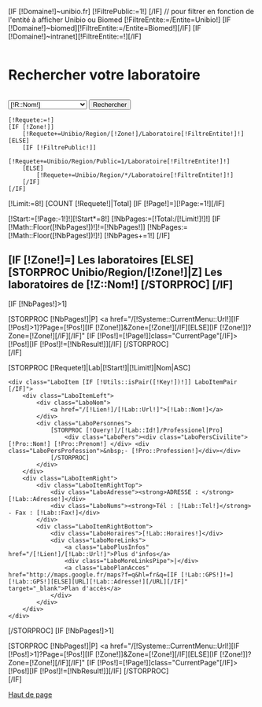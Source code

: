 [IF [!Domaine!]~unibio.fr]
	[!FiltrePublic:=1!]
[/IF]
// pour filtrer en fonction de l'entité à afficher Unibio ou Biomed
[!FiltreEntite:=/Entite=Unibio!]
[IF [!Domaine!]~biomed][!FiltreEntite:=/Entite=Biomed!][/IF]
[IF [!Domaine!]~intranet][!FiltreEntite:=!][/IF]
<div class="UnibioLabo">
	<div class=" TitreLabo" style="overflow:hidden;">
		<h1>Rechercher votre laboratoire</h1>
	</div>
	<p></p>
	<form action="/[!Lien!]" method="get">
		<div class="LigneForm">
			<select name="Zone">
				<option value="">- Veuillez sélectionner -</option>
				[!Req:=!]
				[IF [!FiltrePublic!]][!Req+=Unibio/Region/Public=1!][ELSE][!Req+=Unibio/Region!][/IF]
				[STORPROC [!Req!]|R]
					[COUNT Unibio/Region/[!R::Url!]/Laboratoire[!FiltreEntite!]|NbLabo]
					[IF [!NbLabo!]]<option [IF [!Zone!]=[!R::Url!]] selected="selected" [/IF] value="[!R::Url!]">[!R::Nom!]</option>[/IF]
				[/STORPROC]
			</select>
			<button type="submit" class="RechercherBtn" style="float:none;margin:0;">Rechercher</button>
		</div>
	</form>
	
	[!Requete:=!]
	[IF [!Zone!]]
		[!Requete+=Unibio/Region/[!Zone!]/Laboratoire[!FiltreEntite!]!]
	[ELSE]
		[IF [!FiltrePublic!]]
			[!Requete+=Unibio/Region/Public=1/Laboratoire[!FiltreEntite!]!]
		[ELSE]
			[!Requete+=Unibio/Region/*/Laboratoire[!FiltreEntite!]!]
		[/IF]
	[/IF]
</div>
 
[!Limit:=8!]
[COUNT [!Requete!]|Total]
[IF [!Page!]=][!Page:=1!][/IF]

[!Start:=[!Page:-1!]!][!Start*=8!]
[!NbPages:=[!Total:/[!Limit!]!]!]
[IF [!Math::Floor([!NbPages!])!]!=[!NbPages!]]
	[!NbPages:=[!Math::Floor([!NbPages!])!]!]
	[!NbPages+=1!]
[/IF]

<div class="UnibioLesLabo">
	<h2>
		[IF [!Zone!]=]
			Les laboratoires
		[ELSE]
			[STORPROC Unibio/Region/[!Zone!]|Z]
				Les laboratoires de [!Z::Nom!]
			[/STORPROC]
		[/IF]
	</h2>
</div>

[IF [!NbPages!]>1]
	<div class="Pagination">
		<span class="PaginationPagesWhite">
			<a class="FirstPage" href="/[!Systeme::CurrentMenu::Url!][IF [!Zone!]]?Zone=[!Zone!][/IF]"></a>
			<a class="PreviousPage" href="/[!Systeme::CurrentMenu::Url!][IF [!Page:-1!]>1]?Page=[!Page:-1!][IF [!Zone!]]&Zone=[!Zone!][/IF][ELSE][IF [!Zone!]]?Zone=[!Zone!][/IF][/IF]"></a>
			[STORPROC [!NbPages!]|P]
				<a href="/[!Systeme::CurrentMenu::Url!][IF [!Pos!]>1]?Page=[!Pos!][IF [!Zone!]]&Zone=[!Zone!][/IF][ELSE][IF [!Zone!]]?Zone=[!Zone!][/IF][/IF]" [IF [!Pos!]=[!Page!]]class="CurrentPage"[/IF]>[!Pos!]</a>[IF [!Pos!]!=[!NbResult!]][/IF]
			[/STORPROC]
			<a class="NextPage" href="/[!Systeme::CurrentMenu::Url!]?Page=[IF [!Page:+1!]>[!NbPages!]][!NbPages!][ELSE][!Page:+1!][/IF][IF [!Zone!]]&Zone=[!Zone!][/IF]"></a>
			<a class="LastPage" href="/[!Systeme::CurrentMenu::Url!]?Page=[!NbPages!][IF [!Zone!]]&Zone=[!Zone!][/IF]"></a>
		</span>
	</div>
[/IF]

[STORPROC [!Requete!]|Lab|[!Start!]|[!Limit!]|Nom|ASC]
	

	<div class="LaboItem [IF [!Utils::isPair([!Key!])!]] LaboItemPair [/IF]">
		<div class="LaboItemLeft">
			<div class="LaboNom">
				<a href="/[!Lien!]/[!Lab::Url!]">[!Lab::Nom!]</a>
			</div>
			<div class="LaboPersonnes">
				[STORPROC [!Query!]/[!Lab::Id!]/Professionel|Pro]
					<div class="LaboPers"><div class="LaboPersCivilite">[!Pro::Nom!] [!Pro::Prenom!] </div> <div class="LaboPersProfession">&nbsp;- [!Pro::Profession!]</div></div>
				[/STORPROC]
			</div>
		</div>
		<div class="LaboItemRight">
			<div class="LaboItemRightTop">
				<div class="LaboAdresse"><strong>ADRESSE : </strong>[!Lab::Adresse!]</div>
				<div class="LaboNums"><strong>Tél : [!Lab::Tel!]</strong> - Fax : [!Lab::Fax!]</div>
			</div>
			<div class="LaboItemRightBottom">
				<div class="LaboHoraires">[!Lab::Horaires!]</div>
				<div class="LaboMoreLinks">
					<a class="LaboPlusInfos" href="/[!Lien!]/[!Lab::Url!]">Plus d'infos</a>
					<div class="LaboMoreLinksPipe">|</div>
					<a class="LaboPlanAcces" href="http://maps.google.fr/maps?f=q&hl=fr&q=[IF [!Lab::GPS!]!=][!Lab::GPS!][ELSE][URL][!Lab::Adresse!][/URL][/IF]" target="_blank">Plan d'accès</a>
				</div>
			</div>
		</div>
	</div>
[/STORPROC]
[IF [!NbPages!]>1]
	<div class="Pagination">
		<span class="PaginationPagesBlue">
			<a class="FirstPage" href="/[!Systeme::CurrentMenu::Url!][IF [!Zone!]]?Zone=[!Zone!][/IF]"></a>
			<a class="PreviousPage" href="/[!Systeme::CurrentMenu::Url!][IF [!Page:-1!]>1]?Page=[!Page:-1!][IF [!Zone!]]&Zone=[!Zone!][/IF][ELSE][IF [!Zone!]]?Zone=[!Zone!][/IF][/IF]"></a>
			[STORPROC [!NbPages!]|P]
				<a href="/[!Systeme::CurrentMenu::Url!][IF [!Pos!]>1]?Page=[!Pos!][IF [!Zone!]]&Zone=[!Zone!][/IF][ELSE][IF [!Zone!]]?Zone=[!Zone!][/IF][/IF]" [IF [!Pos!]=[!Page!]]class="CurrentPage"[/IF]>[!Pos!]</a>[IF [!Pos!]!=[!NbResult!]][/IF]
			[/STORPROC]
			<a class="NextPage" href="/[!Systeme::CurrentMenu::Url!]?Page=[IF [!Page:+1!]>[!NbPages!]][!NbPages!][ELSE][!Page:+1!][/IF][IF [!Zone!]]&Zone=[!Zone!][/IF]"></a>
			<a class="LastPage" href="/[!Systeme::CurrentMenu::Url!]?Page=[!NbPages!][IF [!Zone!]]&Zone=[!Zone!][/IF]"></a>
		</span>
	</div>
[/IF]
<div class="HautdePage"><a href="#top" >Haut de page</a></div>
